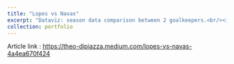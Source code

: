 ```yaml
---
title: "Lopes vs Navas"
excerpt: "Dataviz: season data comparison between 2 goalkeepers.<br/><img src='/images/lopes_vs_navas.jpg'>"
collection: portfolio
---
```


Article link : https://theo-dipiazza.medium.com/lopes-vs-navas-4a4ea670f424
